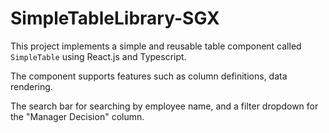 # SimpleTableLibrary-SGX

This project implements a simple and reusable table component called `SimpleTable` using React.js and Typescript. 

The component supports features such as column definitions, data rendering.

The search bar for searching by employee name, and a filter dropdown for the "Manager Decision" column.